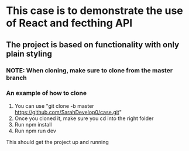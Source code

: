 # This case is to demonstrate the use of React and fecthing API

## The project is based on functionality with only plain styling

### NOTE: When cloning, make sure to clone from the master branch

### An example of how to clone
1. You can use "git clone -b master https://github.com/SarahDevelop0/case.git"
2. Once you cloned it, make sure you cd into the right folder
3. Run npm install
4. Run npm run dev

This should get the project up and running
